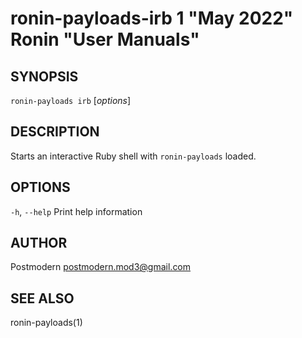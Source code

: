 # ronin-payloads-irb 1 "May 2022" Ronin "User Manuals"

## SYNOPSIS

`ronin-payloads irb` [*options*]

## DESCRIPTION

Starts an interactive Ruby shell with `ronin-payloads` loaded.

## OPTIONS

`-h`, `--help`
  Print help information

## AUTHOR

Postmodern <postmodern.mod3@gmail.com>

## SEE ALSO

ronin-payloads(1)
